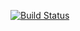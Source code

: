 [![Build Status](https://travis-ci.org/kaloglu/BnV-Android.svg?branch=master)](https://travis-ci.org/kaloglu/BnV-Android)

